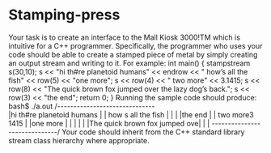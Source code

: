 # Stamping-press

Your task is to create an interface to the Mall Kiosk 3000!TM which is intuitive for a C++ programmer. Specifically, the programmer who uses your code should be able to create a stamped piece of
metal by simply creating an output stream and writing to it. For example:
int main()
{
stampstream s(30,10);
s << "hi th#re planetoid humans" << endrow
<< " how’s all the fish" << row(5) << "one more";
s << row(4) << " two more" << 3.1415;
s << row(8) << "The quick brown fox jumped over the lazy dog’s back.";
s << row(3) << "the end";
return 0;
}
Running the sample code should produce:
bash$ ./a.out
/------------------------------\
|hi th#re planetoid humans |
| how s all the fish |
| |
|the end |
| two more3 1415 |
|one more |
| |
| |
|The quick brown fox jumped ove|
| |
\------------------------------/
Your code should inherit from the C++ standard library stream class hierarchy where appropriate.

